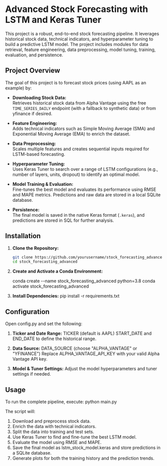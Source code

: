 # Advanced Stock Forecasting with LSTM and Keras Tuner

This project is a robust, end-to-end stock forecasting pipeline. It leverages historical stock data, technical indicators, and hyperparameter tuning to build a predictive LSTM model. The project includes modules for data retrieval, feature engineering, data preprocessing, model tuning, training, evaluation, and persistence.

## Project Overview

The goal of this project is to forecast stock prices (using AAPL as an example) by:

- **Downloading Stock Data:**  
  Retrieves historical stock data from Alpha Vantage using the free `TIME_SERIES_DAILY` endpoint (with a fallback to synthetic data) or from yfinance if desired.
  
- **Feature Engineering:**  
  Adds technical indicators such as Simple Moving Average (SMA) and Exponential Moving Average (EMA) to enrich the dataset.
  
- **Data Preprocessing:**  
  Scales multiple features and creates sequential inputs required for LSTM-based forecasting.
  
- **Hyperparameter Tuning:**  
  Uses Keras Tuner to search over a range of LSTM configurations (e.g., number of layers, units, dropout) to identify an optimal model.
  
- **Model Training & Evaluation:**  
  Fine-tunes the best model and evaluates its performance using RMSE and MAPE metrics. Predictions and raw data are stored in a local SQLite database.
  
- **Persistence:**  
  The final model is saved in the native Keras format (`.keras`), and predictions are stored in SQL for further analysis.

## Installation

1. **Clone the Repository:**

   ```bash
   git clone https://github.com/yourusername/stock_forecasting_advanced.git
   cd stock_forecasting_advanced

2. **Create and Activate a Conda Environment:**

    conda create --name stock_forecasting_advanced python=3.8
    conda activate stock_forecasting_advanced

3. **Install Dependencies:**
    pip install -r requirements.txt

## Configuration

Open config.py and set the following:

1. **Ticker and Date Range:**
    TICKER (default is AAPL)
    START_DATE and END_DATE to define the historical range.

2. **Data Source:**
    DATA_SOURCE (choose "ALPHA_VANTAGE" or "YFINANCE")
    Replace ALPHA_VANTAGE_API_KEY with your valid Alpha Vantage API key.

3. **Model & Tuner Settings:**
    Adjust the model hyperparameters and tuner settings if needed.

## Usage
To run the complete pipeline, execute:
    python main.py

The script will:
1. Download and preprocess stock data.
2. Enrich the data with technical indicators.
3. Split the data into training and test sets.
4. Use Keras Tuner to find and fine-tune the best LSTM model.
5. Evaluate the model using RMSE and MAPE.
6. Save the final model as lstm_stock_model.keras and store predictions in a SQLite database.
7. Generate plots for both the training history and the prediction trends.

